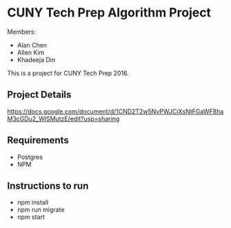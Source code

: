 # CUNY Tech Prep Algorithm Project
Members:
- Alan Chen
- Allen Kim
- Khadeeja Din

This is a project for CUNY Tech Prep 2016.

## Project Details
https://docs.google.com/document/d/1CND2T2w5NvPWJCiXsNtFGaWF8haM3cGDu2_WlSMutzE/edit?usp=sharing


## Requirements
- Postgres
- NPM

## Instructions to run
- npm install
- npm run migrate
- npm start


